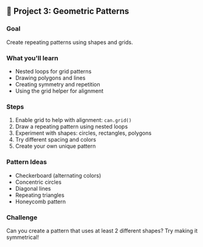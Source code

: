 ## 🔷 Project 3: Geometric Patterns

### Goal
Create repeating patterns using shapes and grids.

### What you'll learn
- Nested loops for grid patterns
- Drawing polygons and lines
- Creating symmetry and repetition
- Using the grid helper for alignment

### Steps
1. Enable grid to help with alignment: `can.grid()`
2. Draw a repeating pattern using nested loops
3. Experiment with shapes: circles, rectangles, polygons
4. Try different spacing and colors
5. Create your own unique pattern

### Pattern Ideas
- Checkerboard (alternating colors)
- Concentric circles
- Diagonal lines
- Repeating triangles
- Honeycomb pattern

### Challenge
Can you create a pattern that uses at least 2 different shapes? Try making it symmetrical!
